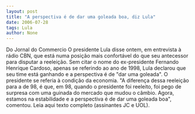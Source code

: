 ```yaml
---
layout: post
title: "A perspectiva é de dar uma goleada boa, diz Lula"
date: 2006-07-28
tags: Lula
author: None
---
```

Do Jornal do Commercio
O presidente Lula disse ontem, em entrevista à rádio CBN, que está numa posição mais confortável do que seu antecessor para disputar a reeleição. Sem citar o nome do ex-presidente Fernando Henrique Cardoso, apenas se referindo ao ano de 1998, Lula declarou que seu time está ganhando e a perspectiva é de \"dar uma goleada\". O presidente se referia à condição da economia.
\"A diferença dessa reeleição para a de 98, é que, em 98, quando o presidente foi reeleito, foi pego de surpresa com uma guinada do mercado que mudou o câmbio. Agora, estamos na estabilidade e a perspectiva é de dar uma goleada boa\", comentou.
Leia aqui texto completo (assinantes JC e UOL). 